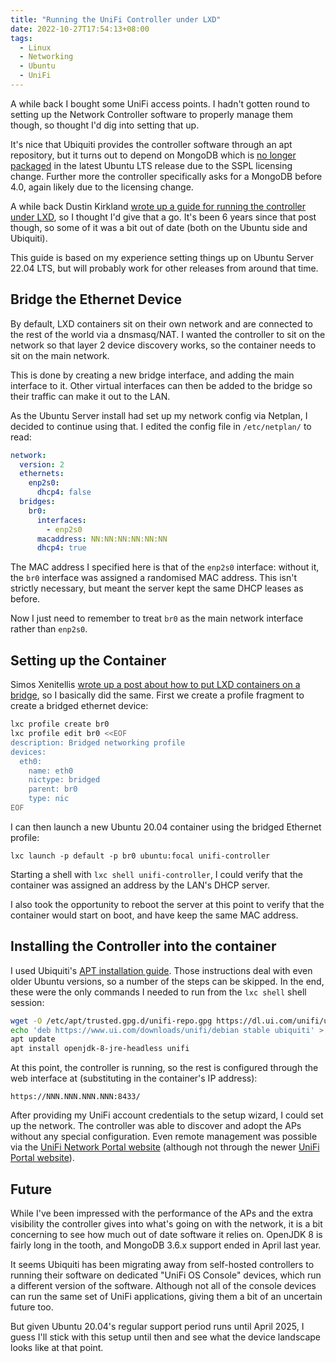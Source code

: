 ```yaml
---
title: "Running the UniFi Controller under LXD"
date: 2022-10-27T17:54:13+08:00
tags:
  - Linux
  - Networking
  - Ubuntu
  - UniFi
---
```


A while back I bought some UniFi access points. I hadn't gotten round
to setting up the Network Controller software to properly manage them
though, so thought I'd dig into setting that up.

<!--more-->

It's nice that Ubiquiti provides the controller software through an
apt repository, but it turns out to depend on MongoDB which is [no
longer packaged][1] in the latest Ubuntu LTS release due to the SSPL
licensing change. Further more the controller specifically asks for a
MongoDB before 4.0, again likely due to the licensing change.

A while back Dustin Kirkland [wrote up a guide for running the
controller under LXD][2], so I thought I'd give that a go. It's been 6
years since that post though, so some of it was a bit out of date
(both on the Ubuntu side and Ubiquiti).

This guide is based on my experience setting things up on Ubuntu
Server 22.04 LTS, but will probably work for other releases from
around that time.


## Bridge the Ethernet Device

By default, LXD containers sit on their own network and are connected
to the rest of the world via a dnsmasq/NAT. I wanted the controller to
sit on the network so that layer 2 device discovery works, so the
container needs to sit on the main network.

This is done by creating a new bridge interface, and adding the main
interface to it. Other virtual interfaces can then be added to the
bridge so their traffic can make it out to the LAN.

As the Ubuntu Server install had set up my network config via Netplan,
I decided to continue using that. I edited the config file in
`/etc/netplan/` to read:

```yaml
network:
  version: 2
  ethernets:
    enp2s0:
      dhcp4: false
  bridges:
    br0:
      interfaces:
        - enp2s0
      macaddress: NN:NN:NN:NN:NN:NN
      dhcp4: true
```

The MAC address I specified here is that of the `enp2s0` interface:
without it, the `br0` interface was assigned a randomised MAC
address. This isn't strictly necessary, but meant the server kept the
same DHCP leases as before.

Now I just need to remember to treat `br0` as the main network
interface rather than `enp2s0`.


## Setting up the Container

Simos Xenitellis [wrote up a post about how to put LXD containers on a
bridge][3], so I basically did the same. First we create a profile
fragment to create a bridged ethernet device:

```sh
lxc profile create br0
lxc profile edit br0 <<EOF
description: Bridged networking profile
devices:
  eth0:
    name: eth0
    nictype: bridged
    parent: br0
    type: nic
EOF
```

I can then launch a new Ubuntu 20.04 container using the bridged
Ethernet profile:

```
lxc launch -p default -p br0 ubuntu:focal unifi-controller
```

Starting a shell with `lxc shell unifi-controller`, I could verify
that the container was assigned an address by the LAN's DHCP server.

I also took the opportunity to reboot the server at this point to
verify that the container would start on boot, and have keep the same
MAC address.


## Installing the Controller into the container

I used Ubiquiti's [APT installation guide][4]. Those instructions deal
with even older Ubuntu versions, so a number of the steps can be
skipped. In the end, these were the only commands I needed to run from
the `lxc shell` shell session:

```sh
wget -O /etc/apt/trusted.gpg.d/unifi-repo.gpg https://dl.ui.com/unifi/unifi-repo.gpg
echo 'deb https://www.ui.com/downloads/unifi/debian stable ubiquiti' > /etc/apt/sources.list.d/unifi-repo.list
apt update
apt install openjdk-8-jre-headless unifi
```

At this point, the controller is running, so the rest is configured
through the web interface at (substituting in the container's IP
address):

`https://NNN.NNN.NNN.NNN:8433/`

After providing my UniFi account credentials to the setup wizard, I
could set up the network. The controller was able to discover and
adopt the APs without any special configuration. Even remote
management was possible via the [UniFi Network Portal website][5]
(although not through the newer [UniFi Portal website][6]).


## Future

While I've been impressed with the performance of the APs and the
extra visibility the controller gives into what's going on with the
network, it is a bit concerning to see how much out of date software
it relies on. OpenJDK 8 is fairly long in the tooth, and MongoDB 3.6.x
support ended in April last year.

It seems Ubiquiti has been migrating away from self-hosted controllers
to running their software on dedicated "UniFi OS Console" devices,
which run a different version of the software. Although not all of the
console devices can run the same set of UniFi applications, giving
them a bit of an uncertain future too.

But given Ubuntu 20.04's regular support period runs until April 2025,
I guess I'll stick with this setup until then and see what the device
landscape looks like at that point.


[1]: https://bugs.launchpad.net/ubuntu/+source/mongodb/+bug/1879494
[2]: https://blog.dustinkirkland.com/2016/12/unifi-controller-in-lxd.html
[3]: https://blog.simos.info/how-to-make-your-lxd-containers-get-ip-addresses-from-your-lan-using-a-bridge/
[4]: https://help.ui.com/hc/en-us/articles/220066768-UniFi-How-to-Install-and-Update-via-APT-on-Debian-or-Ubuntu
[5]: https://network.unifi.ui.com/
[6]: https://unifi.ui.com/
